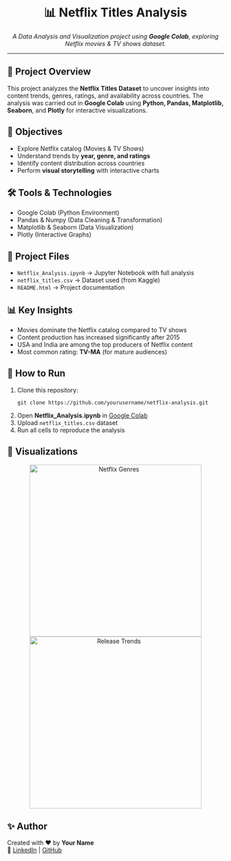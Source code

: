 <!DOCTYPE html>
<html lang="en">
<head>
  <meta charset="UTF-8">
  <title>Netflix Titles Analysis</title>
</head>
<body>

<h1 align="center">📊 Netflix Titles Analysis</h1>

<p align="center">
  <em>A Data Analysis and Visualization project using <b>Google Colab</b>, exploring Netflix movies & TV shows dataset.</em>
</p>

<hr>

<h2>📌 Project Overview</h2>
<p>
This project analyzes the <b>Netflix Titles Dataset</b> to uncover insights into content trends, genres, ratings, and availability across countries.  
The analysis was carried out in <b>Google Colab</b> using <b>Python, Pandas, Matplotlib, Seaborn</b>, and <b>Plotly</b> for interactive visualizations.
</p>

<h2>🎯 Objectives</h2>
<ul>
  <li>Explore Netflix catalog (Movies & TV Shows)</li>
  <li>Understand trends by <b>year, genre, and ratings</b></li>
  <li>Identify content distribution across countries</li>
  <li>Perform <b>visual storytelling</b> with interactive charts</li>
</ul>

<h2>🛠️ Tools & Technologies</h2>
<ul>
  <li>Google Colab (Python Environment)</li>
  <li>Pandas & Numpy (Data Cleaning & Transformation)</li>
  <li>Matplotlib & Seaborn (Data Visualization)</li>
  <li>Plotly (Interactive Graphs)</li>
</ul>

<h2>📂 Project Files</h2>
<ul>
  <li><code>Netflix_Analysis.ipynb</code> → Jupyter Notebook with full analysis</li>
  <li><code>netflix_titles.csv</code> → Dataset used (from Kaggle)</li>
  <li><code>README.html</code> → Project documentation</li>
</ul>

<h2>📊 Key Insights</h2>
<ul>
  <li>Movies dominate the Netflix catalog compared to TV shows</li>
  <li>Content production has increased significantly after 2015</li>
  <li>USA and India are among the top producers of Netflix content</li>
  <li>Most common rating: <b>TV-MA</b> (for mature audiences)</li>
</ul>

<h2>🚀 How to Run</h2>
<ol>
  <li>Clone this repository:
    <pre><code>git clone https://github.com/yourusername/netflix-analysis.git</code></pre>
  </li>
  <li>Open <b>Netflix_Analysis.ipynb</b> in <a href="https://colab.research.google.com/">Google Colab</a></li>
  <li>Upload <code>netflix_titles.csv</code> dataset</li>
  <li>Run all cells to reproduce the analysis</li>
</ol>

<h2>📸 Visualizations</h2>
<p align="center">
  <img src="images/top_genres.png" alt="Netflix Genres" width="400"/>
  <img src="images/release_trends.png" alt="Release Trends" width="400"/>
</p>

<h2>✨ Author</h2>
<p>
Created with ❤️ by <b>Your Name</b><br>
🔗 <a href="https://linkedin.com/in/yourprofile">LinkedIn</a> | 
<a href="https://github.com/yourusername">GitHub</a>
</p>

</body>
</html>
